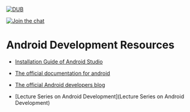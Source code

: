 [![DUB](https://img.shields.io/dub/l/vibe-d.svg?style=flat)](LICENSE)

[![Join the chat](https://img.shields.io/badge/gitter-join%20chat%20%E2%86%92-brightgreen.svg)](https://gitter.im/LNMIIT-Computer-Club/Lobby)


# Android Development Resources

* [Installation Guide of Android Studio](INSTALLATION.md)

* [The official documentation for android](https://developer.android.com/index.html)

* [The official Android developers blog](https://android-developers.googleblog.com/)

+ [Lecture Series on Android Development](Lecture Series on Android Development)
